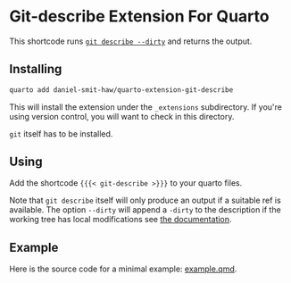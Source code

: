 # Git-describe Extension For Quarto

This shortcode runs [`git describe --dirty`](https://git-scm.com/docs/git-describe) and returns the output. 

## Installing

```bash
quarto add daniel-smit-haw/quarto-extension-git-describe
```

This will install the extension under the `_extensions` subdirectory.
If you're using version control, you will want to check in this directory.

`git` itself has to be installed.

## Using

Add the shortcode `{{{< git-describe >}}}` to your quarto files.

Note that `git describe` itself will only produce an output if a suitable ref is available.
The option `--dirty` will append a `-dirty` to the description if the working tree has local modifications see [the documentation](https://git-scm.com/docs/git-describe#Documentation/git-describe.txt---dirtyltmarkgt). 

## Example

Here is the source code for a minimal example: [example.qmd](example.qmd).

